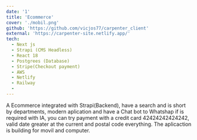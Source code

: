 ```yaml
---
date: '1'
title: 'Ecommerce'
cover: './mobil.png'
github: 'https://github.com/vicjos77/carpenter_client'
external: 'https://carpenter-site.netlify.app/'
tech:
  - Next js
  - Strapi (CMS Headless)
  - React 18
  - Postgrees (Database)
  - Stripe(Checkout payment)
  - AWS
  - Netlify
  - Railway
  - 
---
```


A Ecommerce integrated with Strapi(Backend), have a search and is short by departments, modern aplication  and have a Chat bot to Whatshap if is required with IA, you can try payment with a credit card 42424242424242, valid date greater  at the current and postal code everything. The aplicaction is building for movil and computer.

